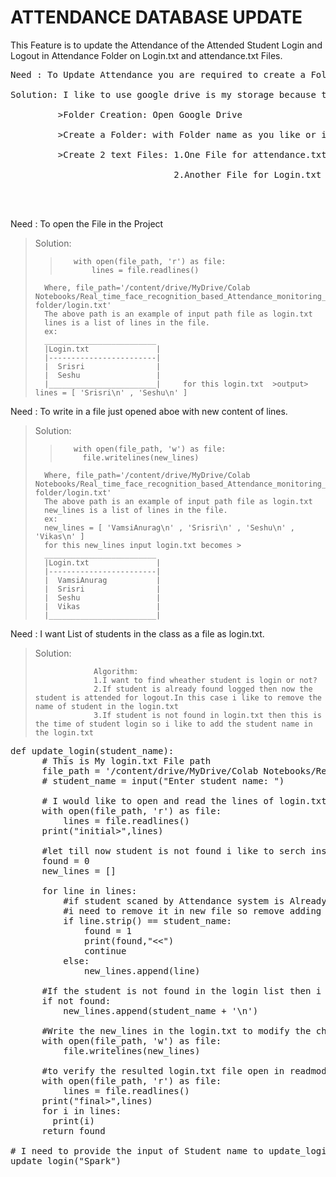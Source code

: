 # ATTENDANCE DATABASE UPDATE
This Feature is to update the Attendance of the Attended Student Login and Logout in Attendance Folder on Login.txt and attendance.txt Files.                  <br>

<pre>
Need : To Update Attendance you are required to create a Folder                                                                                                <br>
Solution: I like to use google drive is my storage because to overcome the disasters Cloud storage is best solution.So i prefer Google Drive.                  <br>
         >Folder Creation: Open Google Drive                                                                                                                   <br>
         >Create a Folder: with Folder name as you like or i prefer "Attendance folder".Because this is the folder name we used for this project.              <br>
         >Create 2 text Files: 1.One File for attendance.txt     -> To store the Log data in the formate of "StudentName with Login/Logout and Date and Time". <br>
                               2.Another File for Login.txt      -> To store the List of Login or Presented Students.                                          <br>


</pre>
Need : To open the File in the Project                                                                                                                         <br>
>Solution: 
>>        with open(file_path, 'r') as file:
>>            lines = file.readlines()
>       Where, file_path='/content/drive/MyDrive/Colab Notebooks/Real_time_face_recognition_based_Attendance_monitoring_system/Attendance folder/login.txt' 
>       The above path is an example of input path file as login.txt
>       lines is a list of lines in the file.
>       ex:
>       _________________________
>       |Login.txt               | 
>       |------------------------|
>       |  Srisri                |
>       |  Seshu                 |
>       |________________________|     for this login.txt  >output> lines = [ 'Srisri\n' , 'Seshu\n' ] 
       
       
Need : To write in a file just opened aboe with new content of lines.
>Solution:                                                                                                                                                    
>>        with open(file_path, 'w') as file:
>>          file.writelines(new_lines)
>       Where, file_path='/content/drive/MyDrive/Colab Notebooks/Real_time_face_recognition_based_Attendance_monitoring_system/Attendance folder/login.txt' 
>       The above path is an example of input path file as login.txt
>       new_lines is a list of lines in the file.
>       ex:
>       new_lines = [ 'VamsiAnurag\n' , 'Srisri\n' , 'Seshu\n' , 'Vikas\n' ]
>       for this new_lines input login.txt becomes >
>       _________________________
>       |Login.txt               | 
>       |------------------------|
>       |  VamsiAnurag           |
>       |  Srisri                |
>       |  Seshu                 |
>       |  Vikas                 |
>       |________________________| 


Need : I want List of students in the class as a file as login.txt.
>Solution:
>
>                  Algorithm:
>                  1.I want to find wheather student is login or not?
>                  2.If student is already found logged then now the student is attended for logout.In this case i like to remove the name of student in the login.txt
>                  3.If student is not found in login.txt then this is the time of student login so i like to add the student name in the login.txt
>


<pre>
def update_login(student_name):
      # This is My login.txt File path 
      file_path = '/content/drive/MyDrive/Colab Notebooks/Real_time_face_recognition_based_Attendance_monitoring_system/Attendance folder/login.txt'
      # student_name = input("Enter student name: ")

      # I would like to open and read the lines of login.txt file
      with open(file_path, 'r') as file:
          lines = file.readlines()
      print("initial>",lines)

      #let till now student is not found i like to serch inside the login.txt
      found = 0
      new_lines = []

      for line in lines:
          #if student scaned by Attendance system is Already Login then 
          #i need to remove it in new file so remove adding student name in new_lines
          if line.strip() == student_name:
              found = 1 
              print(found,"<<")
              continue
          else:
              new_lines.append(line)  

      #If the student is not found in the login list then i need to add the student name in the login.txt by new_lines
      if not found:
          new_lines.append(student_name + '\n')

      #Write the new_lines in the login.txt to modify the changes
      with open(file_path, 'w') as file:
          file.writelines(new_lines)

      #to verify the resulted login.txt file open in readmode and Print the output.
      with open(file_path, 'r') as file:
          lines = file.readlines()
      print("final>",lines)
      for i in lines:
        print(i)
      return found

# I need to provide the input of Student name to update_login function to modify the login.txt
update_login("Spark")
</pre>
